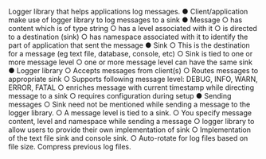 Logger library that helps applications log messages.
● Client/application make use of logger library to log messages to a sink
  ● Message
    ○ has content which is of type string
    ○ has a level associated with it
    ○ is directed to a destination (sink)
    ○ has namespace associated with it to identify the part of application that sent the message
  ● Sink
    ○ This is the destination for a message (eg text file, database, console, etc)
    ○ Sink is tied to one or more message level
    ○ one or more message level can have the same sink
● Logger library
  ○ Accepts messages from client(s)
  ○ Routes messages to appropriate sink
  ○ Supports following message level: DEBUG, INFO, WARN, ERROR, FATAL
  ○ enriches message with current timestamp while directing message to a sink
  ○ requires configuration during setup
● Sending messages
  ○ Sink need not be mentioned while sending a message to the logger library.
  ○ A message level is tied to a sink.
  ○ You specify message content, level and namespace while sending a message
  ○ logger library to allow users to provide their own implementation of sink
  ○ Implementation of the text file sink and console sink.
  ○ Auto-rotate for log files based on file size. Compress previous log files.

